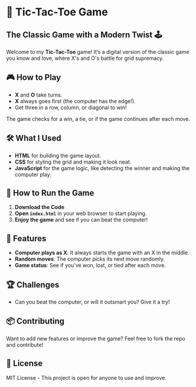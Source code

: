 # 🎲 Tic-Tac-Toe Game

## The Classic Game with a Modern Twist 🕹️

Welcome to my **Tic-Tac-Toe** game! It’s a digital version of the classic game you know and love, where X's and O's battle for grid supremacy.

## 🎮 How to Play

- **X** and **O** take turns.
- **X** always goes first (the computer has the edge!).
- Get three in a row, column, or diagonal to win!

The game checks for a win, a tie, or if the game continues after each move.

## 🛠️ What I Used

- **HTML** for building the game layout.
- **CSS** for styling the grid and making it look neat.
- **JavaScript** for the game logic, like detecting the winner and making the computer play.

## 🚀 How to Run the Game

1. **Download the Code**
2. **Open `index.html`** in your web browser to start playing.
3. **Enjoy the game** and see if you can beat the computer!

## 🤖 Features

- **Computer plays as X**: It always starts the game with an X in the middle.
- **Random moves**: The computer picks its next move randomly.
- **Game status**: See if you've won, lost, or tied after each move.

## 🏆 Challenges

- Can you beat the computer, or will it outsmart you? Give it a try!

## 📦 Contributing

Want to add new features or improve the game? Feel free to fork the repo and contribute!

## 🏅 License

MIT License - This project is open for anyone to use and improve.

